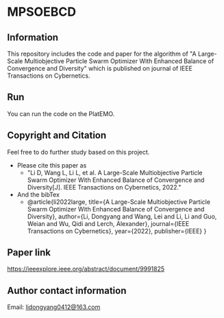 # MPSOEBCD
## Information 
This repository includes the code and paper for the algorithm of "A Large-Scale Multiobjective Particle Swarm Optimizer With Enhanced Balance of Convergence and Diversity" which is published on journal of IEEE Transactions on Cybernetics. 

## Run
You can run the code on the PlatEMO.

## Copyright and Citation 
Feel free to do further study based on this project.  
- Please cite this paper as  
  - "Li D, Wang L, Li L, et al. A Large-Scale Multiobjective Particle Swarm Optimizer With Enhanced Balance of Convergence and Diversity[J]. IEEE Transactions on Cybernetics, 2022."  
- And the bibTex  
  - @article{li2022large,
  title={A Large-Scale Multiobjective Particle Swarm Optimizer With Enhanced Balance of Convergence and Diversity},
  author={Li, Dongyang and Wang, Lei and Li, Li and Guo, Weian and Wu, Qidi and Lerch, Alexander},
  journal={IEEE Transactions on Cybernetics},
  year={2022},
  publisher={IEEE}
}
## Paper link
https://ieeexplore.ieee.org/abstract/document/9991825

## Author contact information
Email: lidongyang0412@163.com

